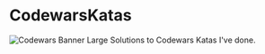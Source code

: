 # CodewarsKatas
![Codewars Banner Large](https://www.codewars.com/users/ThatDRW/badges/large)
Solutions to Codewars Katas I've done.
